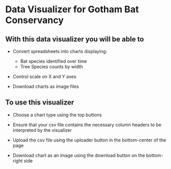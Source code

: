 # Data Visualizer for Gotham Bat Conservancy

## With this data visualizer you will be able to

- Convert spreadsheets into charts displaying:

  - Bat species identified over time
  - Tree Species counts by width

- Control scale on X and Y axes

- Download charts as image files

## To use this visualizer

- Choose a chart type using the top buttons

- Ensure that your csv file contains the necessary column headers to be interpreted by the visualizer

- Upload the csv file using the uploader button in the bottom-center of the page

- Download chart as an image using the download button on the bottom-right side
